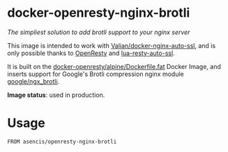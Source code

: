 # docker-openresty-nginx-brotli

*The simpliest solution to add brotli support to your nginx server*

This image is intended to work with [Valian/docker-nginx-auto-ssl](https://github.com/Valian/docker-nginx-auto-ssl), and is only possible thanks to [OpenResty](https://github.com/openresty/openresty) and [lua-resty-auto-ssl](https://github.com/GUI/lua-resty-auto-ssl).

It is built on the [docker-openresty/alpine/Dockerfile.fat](https://github.com/openresty/docker-openresty/blob/master/alpine/Dockerfile.fat) Docker Image, and inserts support for Google's Brotli compression nginx module [google/ngx_brotli](https://github.com/google/ngx_brotli).

**Image status**: used in production.

# Usage

```
FROM asencis/openresty-nginx-brotli
```
